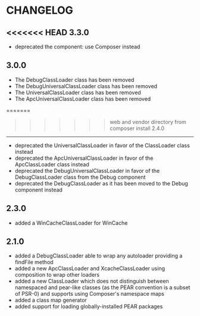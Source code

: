 CHANGELOG
=========

<<<<<<< HEAD
3.3.0
-----

 * deprecated the component: use Composer instead

3.0.0
-----

 * The DebugClassLoader class has been removed
 * The DebugUniversalClassLoader class has been removed
 * The UniversalClassLoader class has been removed
 * The ApcUniversalClassLoader class has been removed

=======
>>>>>>> web and vendor directory from composer install
2.4.0
-----

 * deprecated the UniversalClassLoader in favor of the ClassLoader class instead
 * deprecated the ApcUniversalClassLoader in favor of the ApcClassLoader class instead
 * deprecated the DebugUniversalClassLoader in favor of the DebugClassLoader class from the Debug component
 * deprecated the DebugClassLoader as it has been moved to the Debug component instead

2.3.0
-----

 * added a WinCacheClassLoader for WinCache

2.1.0
-----

 * added a DebugClassLoader able to wrap any autoloader providing a findFile
   method
 * added a new ApcClassLoader and XcacheClassLoader using composition to wrap
   other loaders
 * added a new ClassLoader which does not distinguish between namespaced and
   pear-like classes (as the PEAR convention is a subset of PSR-0) and
   supports using Composer's namespace maps
 * added a class map generator
 * added support for loading globally-installed PEAR packages
